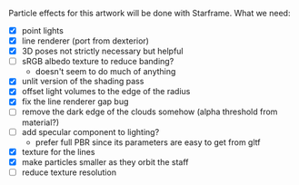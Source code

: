 Particle effects for this artwork will be done with Starframe.
What we need:

- [x] point lights
- [x] line renderer (port from dexterior)
- [x] 3D poses not strictly necessary but helpful
- [ ] sRGB albedo texture to reduce banding?
	- doesn't seem to do much of anything
- [x] unlit version of the shading pass
- [x] offset light volumes to the edge of the radius
- [x] fix the line renderer gap bug
- [ ] remove the dark edge of the clouds somehow (alpha threshold from material?)
- [ ] add specular component to lighting?
	- prefer full PBR since its parameters are easy to get from gltf
- [x] texture for the lines
- [x] make particles smaller as they orbit the staff
- [ ] reduce texture resolution